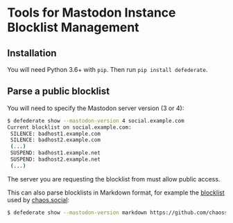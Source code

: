 # Tools for Mastodon Instance Blocklist Management


## Installation

You will need Python 3.6+ with `pip`.
Then run `pip install defederate`.

## Parse a public blocklist

You will need to specify the Mastodon server version (3 or 4):

```bash
$ defederate show --mastodon-version 4 social.example.com   
Current blocklist on social.example.com:
 SILENCE: badhost1.example.com
 SILENCE: badhost2.example.com
 (...)
 SUSPEND: badhost1.example.net
 SUSPEND: badhost2.example.net
 (...)
```

The server you are requesting the blocklist from must allow public access.

This can also parse blocklists in Markdown format, for example the [blocklist](https://github.com/chaossocial/about/raw/master/blocked_instances.md) used by [chaos.social](https://chaos.social):
```bash
$ defederate show --mastodon-version markdown https://github.com/chaossocial/about/raw/master/blocked_instances.md
```
